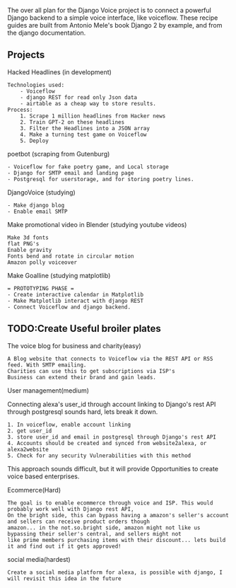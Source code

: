 The over all plan for the Django Voice project is to connect a powerful Django backend to a simple voice interface, 
like voiceflow. These recipe guides are built from Antonio Mele's book Django 2 by example, and from the django documentation. 

Projects
---
Hacked Headlines (in development)
    
    Technologies used:
        - Voiceflow
        - django REST for read only Json data
        - airtable as a cheap way to store results.
    Process:
        1. Scrape 1 million headlines from Hacker news
        2. Train GPT-2 on these headlines
        3. Filter the Headlines into a JSON array
        4. Make a turning test game on Voiceflow
        5. Deploy 

poetbot (scraping from Gutenburg)

    - Voiceflow for fake poetry game, and Local storage
    - Django for SMTP email and landing page
    - Postgresql for userstorage, and for storing poetry lines.
    
DjangoVoice (studying)

    - Make django blog
    - Enable email SMTP
    
Make promotional video in Blender (studying youtube videos)

    Make 3d fonts
    flat PNG's
    Enable gravity 
    Fonts bend and rotate in circular motion
    Amazon polly voiceover
    
Make Goalline (studying matplotlib)
    
    = PROTOTYPING PHASE =
    - Create interactive calendar in Matplotlib
    - Make Matplotlib interact with django REST
    - Connect Voiceflow and django backend.

TODO:Create Useful broiler plates
--

The voice blog for business and charity(easy)


    A Blog website that connects to Voiceflow via the REST API or RSS feed. With SMTP emailing.
    Charities can use this to get subscriptions via ISP's
    Business can extend their brand and gain leads.
    
User management(medium)

Connecting alexa's user_id through account linking to Django's rest API through postgresql sounds hard,
lets break it down.
    
    1. In voiceflow, enable account linking
    2. get user_id
    3. store user_id and email in postgresql through Django's rest API
    4. Accounts should be created and synced from website2alexa, or alexa2website
    5. Check for any security Vulnerabilities with this method
    
This approach sounds difficult, but it will provide Opportunities to create voice based enterprises. 

Ecommerce(Hard)

    The goal is to enable ecommerce through voice and ISP. This would probably work well with Django rest API, 
    On the bright side, this can bypass having a amazon's seller's account and sellers can receive product orders though 
    amazon... in the not.so.bright side, amazon might not like us bypassing their seller's central, and sellers might not 
    like prime members purchasing items with their discount... lets build it and find out if it gets approved!


social media(hardest)

    Create a social media platform for alexa, is possible with django, I will revisit this idea in the future




